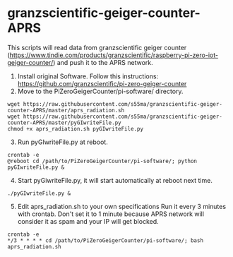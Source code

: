 # granzscientific-geiger-counter-APRS

This scripts will read data from granzscientific geiger counter (https://www.tindie.com/products/granzscientific/raspberry-pi-zero-iot-geiger-counter/) and push it to the APRS network.

1. Install original Software. Follow this instructions: https://github.com/granzscientific/pi-zero-geiger-counter
2. Move to the PiZeroGeigerCounter/pi-software/ directory.

```
wget https://raw.githubusercontent.com/s55ma/granzscientific-geiger-counter-APRS/master/aprs_radiation.sh
wget https://raw.githubusercontent.com/s55ma/granzscientific-geiger-counter-APRS/master/pyGIwriteFile.py
chmod +x aprs_radiation.sh pyGIwriteFile.py
```

3. Run pyGIwriteFile.py at reboot.
```
crontab -e
@reboot cd /path/to/PiZeroGeigerCounter/pi-software/; python pyGIwriteFile.py &
```
4. Start pyGiwriteFile.py, it will start automatically at reboot next time.
```
./pyGIwriteFile.py &
```
5. Edit aprs_radiation.sh to your own specifications
Run it every 3 minutes with crontab. Don't set it to 1 minute because APRS network will consider it as spam and your IP will get blocked.
```
crontab -e
*/3 * * * * cd /path/to/PiZeroGeigerCounter/pi-software/; bash aprs_radiation.sh
```
